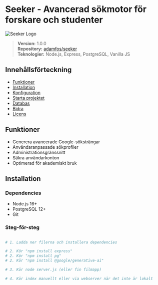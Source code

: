 # Seeker - Avancerad sökmotor för forskare och studenter

![Seeker Logo](https://i.ibb.co/pvmJX8pm/output-onlinepngtools.png)

> **Version:** 1.0.0  
> **Repository:** [adamfos/seeker](https://github.com/adamfos/seeker)  
> **Teknologier:** Node.js, Express, PostgreSQL, Vanilla JS

## Innehållsförteckning
- [Funktioner](#-funktioner)
- [Installation](#-installation)
- [Konfiguration](#%EF%B8%8F-konfiguration)
- [Starta projektet](#-starta-projektet)
- [Databas](#-databas)
- [Bidra](#-bidra)
- [Licens](#-licens)

## Funktioner
- Generera avancerade Google-söksträngar
- Användaranpassade sökprofiler
- Administrationsgränssnitt
- Säkra användarkonton
- Optimerad för akademiskt bruk

## Installation

### Dependencies
- Node.js 16+
- PostgreSQL 12+
- Git

### Steg-för-steg
```bash

# 1. Ladda ner filerna och installera dependencies

# 2. Kör "npm install express"
# 2. Kör "npm install pg"
# 2. Kör "npm install @google/generative-ai"

# 3. Kör node server.js (eller fin filmapp)

# 4. Kör index manuellt eller via webserver när det inte är lokalt
